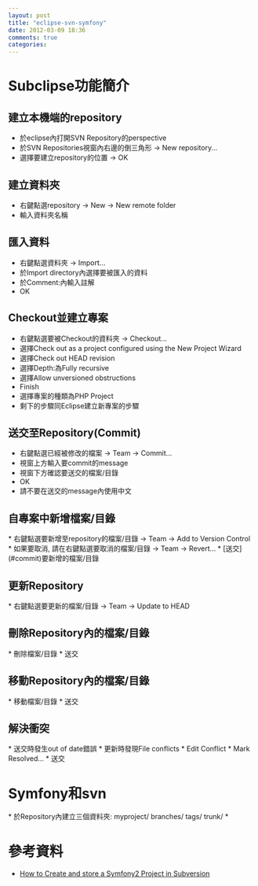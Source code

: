 ```yaml
---
layout: post
title: "eclipse-svn-symfony"
date: 2012-03-09 18:36
comments: true
categories: 
---
```


<h1>Subclipse功能簡介</h1>

<h2>建立本機端的repository</h2>

*	於eclipse內打開SVN Repository的perspective
*	於SVN Repositories視窗內右邊的倒三角形 -> New repository...
*	選擇要建立repository的位置 -> OK

<h2>建立資料夾</h2>

*	右鍵點選repository -> New -> New remote folder
*	輸入資料夾名稱

<h2>匯入資料</h2>

*	右鍵點選資料夾 -> Import...
*	於Import directory內選擇要被匯入的資料
*	於Comment:內輸入註解
*	OK

<h2>Checkout並建立專案</h2>

*	右鍵點選要被Checkout的資料夾 -> Checkout...
*	選擇Check out as a project configured using the New Project Wizard
*	選擇Check out HEAD revision
*	選擇Depth:為Fully recursive
*	選擇Allow unversioned obstructions
*	Finish
*	選擇專案的種類為PHP Project
*	剩下的步驟同Eclipse建立新專案的步驟

<h2 id="commit">送交至Repository(Commit)</h2>

*	右鍵點選已經被修改的檔案 -> Team -> Commit...
*	視窗上方輸入要commit的message
*	視窗下方確認要送交的檔案/目錄
*	OK
*	請不要在送交的message內使用中文

<h2>自專案中新增檔案/目錄</h2>
*	右鍵點選要新增至repository的檔案/目錄 -> Team -> Add to Version Control
*	如果要取消, 請在右鍵點選要取消的檔案/目錄 -> Team -> Revert...
*	[送交](#commit)要新增的檔案/目錄

<h2>更新Repository</h2>
*	右鍵點選要更新的檔案/目錄 -> Team -> Update to HEAD

<h2>刪除Repository內的檔案/目錄</h2>
*	刪除檔案/目錄
*	送交

<h2>移動Repository內的檔案/目錄</h2>
*	移動檔案/目錄
*	送交

<h2>解決衝突</h2>
*	送交時發生out of date錯誤
*	更新時發現File conflicts
*	Edit Conflict
*	Mark Resolved...
*	送交

<h1>Symfony和svn</h1>
*	於Repository內建立三個資料夾:
		myproject/
		  branches/
		  tags/
		  trunk/
*	
<h1>參考資料</h1>

*	[How to Create and store a Symfony2 Project in Subversion](http://symfony.com/doc/current/cookbook/workflow/new_project_svn.html)
